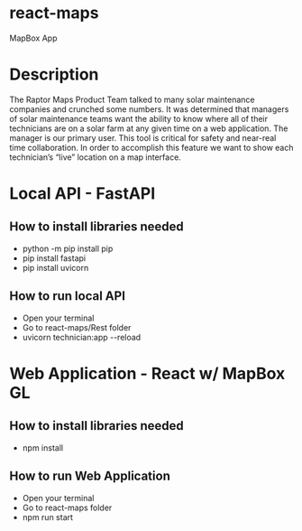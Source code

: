 # react-maps
 MapBox App

# Description 
The Raptor Maps Product Team talked to many solar maintenance companies and
crunched some numbers. It was determined that managers of solar maintenance
teams want the ability to know where all of their technicians are on a solar farm at
any given time on a web application. The manager is our primary user. This tool is
critical for safety and near-real time collaboration. In order to accomplish this feature
we want to show each technician’s “live” location on a map interface.

# Local API - FastAPI

## How to install libraries needed
- python -m pip install pip
- pip install fastapi
- pip install uvicorn 

## How to run local API
- Open your terminal
- Go to react-maps/Rest folder
- uvicorn technician:app --reload

# Web Application - React w/ MapBox GL

## How to install libraries needed
- npm install

## How to run Web Application
- Open your terminal
- Go to react-maps folder
- npm run start